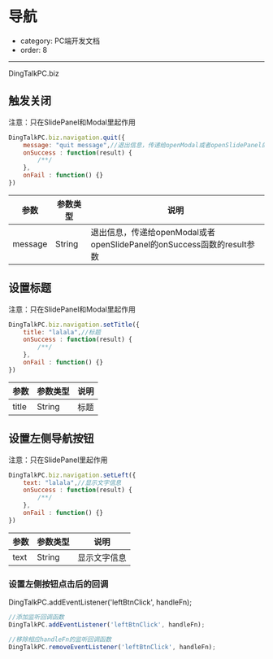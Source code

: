 # 导航
- category: PC端开发文档
- order: 8---
DingTalkPC.biz

## 触发关闭

注意：只在SlidePanel和Modal里起作用

``` javascript
DingTalkPC.biz.navigation.quit({
    message: "quit message",//退出信息，传递给openModal或者openSlidePanel的onSuccess函数的result参数
    onSuccess : function(result) {
        /**/
    },
    onFail : function() {}
})
```

| 参数      | 参数类型   | 说明                                       |
| ------- | ------ | ---------------------------------------- |
| message | String | 退出信息，传递给openModal或者openSlidePanel的onSuccess函数的result参数 |

## 设置标题

注意：只在SlidePanel和Modal里起作用

``` javascript
DingTalkPC.biz.navigation.setTitle({
    title: "lalala",//标题
    onSuccess : function(result) {
        /**/
    },
    onFail : function() {}
})
```

| 参数    | 参数类型   | 说明   |
| ----- | ------ | ---- |
| title | String | 标题   |

## 设置左侧导航按钮

注意：只在SlidePanel里起作用

``` javascript
DingTalkPC.biz.navigation.setLeft({
    text: "lalala",//显示文字信息
    onSuccess : function(result) {
        /**/
    },
    onFail : function() {}
})
```

| 参数   | 参数类型   | 说明     |
| ---- | ------ | ------ |
| text | String | 显示文字信息 |

### 设置左侧按钮点击后的回调

DingTalkPC.addEventListener('leftBtnClick', handleFn);

``` javascript
//添加监听回调函数
DingTalkPC.addEventListener('leftBtnClick', handleFn);

//移除相应handleFn的监听回调函数
DingTalkPC.removeEventListener('leftBtnClick', handleFn);

```



